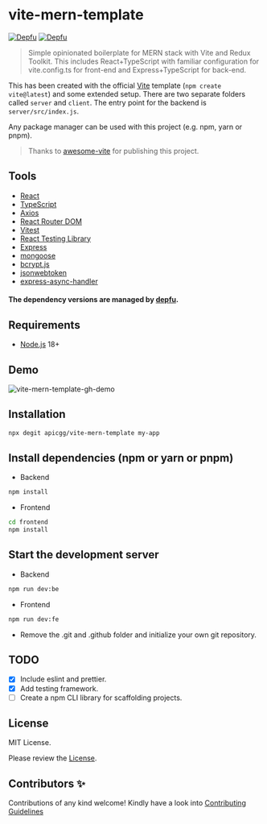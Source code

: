 # vite-mern-template

[![Depfu](https://badges.depfu.com/badges/1b70410a7764005553d576dd171dce8d/status.svg)](https://depfu.com)
[![Depfu](https://badges.depfu.com/badges/1b70410a7764005553d576dd171dce8d/count.svg)](https://depfu.com/github/apicgg/vite-mern-template?project_id=38988)

> Simple opinionated boilerplate for MERN stack with Vite and Redux Toolkit.
> This includes React+TypeScript with familiar configuration for vite.config.ts for front-end and Express+TypeScript for back-end.

This has been created with the official [Vite](https://vitejs.dev/) template (`npm create vite@latest`) and some extended setup. There are two separate folders called `server` and `client`. The entry point for the backend is `server/src/index.js`.

Any package manager can be used with this project (e.g. npm, yarn or pnpm).

> Thanks to [awesome-vite](https://github.com/vitejs/awesome-vite) for publishing this project.

## Tools

- [React](https://reactjs.org/)
- [TypeScript](https://www.typescriptlang.org/)
- [Axios](https://axios-http.com/)
- [React Router DOM](https://reactrouter.com/)
- [Vitest](https://vitest.dev/)
- [React Testing Library](https://testing-library.com/docs/react-testing-library/intro/)
- [Express](https://expressjs.com/)
- [mongoose](https://mongoosejs.com/)
- [bcrypt.js](https://www.npmjs.com/package/bcryptjs)
- [jsonwebtoken](https://www.npmjs.com/package/jsonwebtoken)
- [express-async-handler](https://www.npmjs.com/package/express-async-handler)

#### The dependency versions are managed by [depfu](https://depfu.com/).

## Requirements

- [Node.js](https://nodejs.org/en/) 18+

## Demo

![vite-mern-template-gh-demo](https://user-images.githubusercontent.com/78271602/234833309-fe8df564-2895-4727-be1e-c807fe142333.gif)

## Installation

```bash
npx degit apicgg/vite-mern-template my-app
```

## Install dependencies (npm or yarn or pnpm)

- Backend

```bash
npm install
```

- Frontend

```bash
cd frontend
npm install
```

## Start the development server

- Backend

```bash
npm run dev:be
```

- Frontend

```bash
npm run dev:fe
```

- Remove the .git and .github folder and initialize your own git repository.

## TODO

- [x] Include eslint and prettier.
- [x] Add testing framework.
- [ ] Create a npm CLI library for scaffolding projects.

## License

MIT License.

Please review the [License](https://github.com/apicgg/vite-mern-template/blob/main/LICENSE).

## Contributors ✨

Contributions of any kind welcome! Kindly have a look into [Contributing Guidelines](CONTRIBUTING.md)
